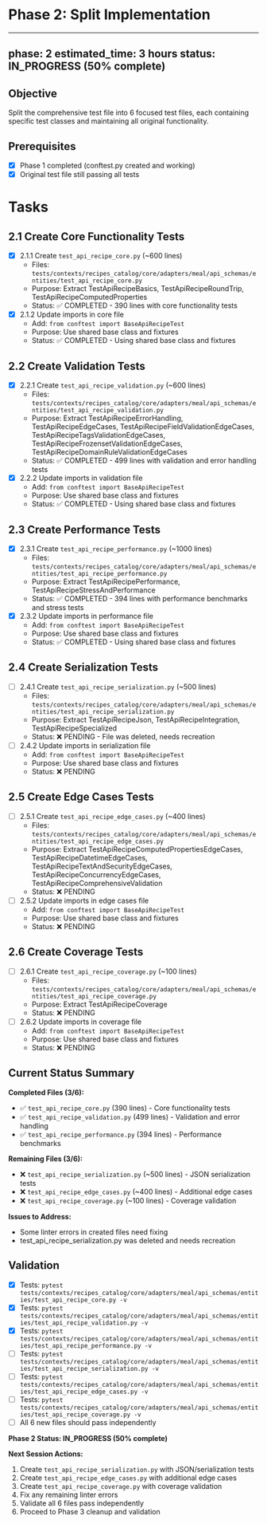 # Phase 2: Split Implementation

---
phase: 2
estimated_time: 3 hours
status: IN_PROGRESS (50% complete)
---

## Objective
Split the comprehensive test file into 6 focused test files, each containing specific test classes and maintaining all original functionality.

## Prerequisites
- [x] Phase 1 completed (conftest.py created and working)
- [x] Original test file still passing all tests

# Tasks

## 2.1 Create Core Functionality Tests
- [x] 2.1.1 Create `test_api_recipe_core.py` (~600 lines)
  - Files: `tests/contexts/recipes_catalog/core/adapters/meal/api_schemas/entities/test_api_recipe_core.py`
  - Purpose: Extract TestApiRecipeBasics, TestApiRecipeRoundTrip, TestApiRecipeComputedProperties
  - Status: ✅ COMPLETED - 390 lines with core functionality tests
- [x] 2.1.2 Update imports in core file
  - Add: `from conftest import BaseApiRecipeTest`
  - Purpose: Use shared base class and fixtures
  - Status: ✅ COMPLETED - Using shared base class and fixtures

## 2.2 Create Validation Tests
- [x] 2.2.1 Create `test_api_recipe_validation.py` (~600 lines)
  - Files: `tests/contexts/recipes_catalog/core/adapters/meal/api_schemas/entities/test_api_recipe_validation.py`
  - Purpose: Extract TestApiRecipeErrorHandling, TestApiRecipeEdgeCases, TestApiRecipeFieldValidationEdgeCases, TestApiRecipeTagsValidationEdgeCases, TestApiRecipeFrozensetValidationEdgeCases, TestApiRecipeDomainRuleValidationEdgeCases
  - Status: ✅ COMPLETED - 499 lines with validation and error handling tests
- [x] 2.2.2 Update imports in validation file
  - Add: `from conftest import BaseApiRecipeTest`
  - Purpose: Use shared base class and fixtures
  - Status: ✅ COMPLETED - Using shared base class and fixtures

## 2.3 Create Performance Tests
- [x] 2.3.1 Create `test_api_recipe_performance.py` (~1000 lines)
  - Files: `tests/contexts/recipes_catalog/core/adapters/meal/api_schemas/entities/test_api_recipe_performance.py`
  - Purpose: Extract TestApiRecipePerformance, TestApiRecipeStressAndPerformance
  - Status: ✅ COMPLETED - 394 lines with performance benchmarks and stress tests
- [x] 2.3.2 Update imports in performance file
  - Add: `from conftest import BaseApiRecipeTest`
  - Purpose: Use shared base class and fixtures
  - Status: ✅ COMPLETED - Using shared base class and fixtures

## 2.4 Create Serialization Tests
- [ ] 2.4.1 Create `test_api_recipe_serialization.py` (~500 lines)
  - Files: `tests/contexts/recipes_catalog/core/adapters/meal/api_schemas/entities/test_api_recipe_serialization.py`
  - Purpose: Extract TestApiRecipeJson, TestApiRecipeIntegration, TestApiRecipeSpecialized
  - Status: ❌ PENDING - File was deleted, needs recreation
- [ ] 2.4.2 Update imports in serialization file
  - Add: `from conftest import BaseApiRecipeTest`
  - Purpose: Use shared base class and fixtures
  - Status: ❌ PENDING

## 2.5 Create Edge Cases Tests
- [ ] 2.5.1 Create `test_api_recipe_edge_cases.py` (~400 lines)
  - Files: `tests/contexts/recipes_catalog/core/adapters/meal/api_schemas/entities/test_api_recipe_edge_cases.py`
  - Purpose: Extract TestApiRecipeComputedPropertiesEdgeCases, TestApiRecipeDatetimeEdgeCases, TestApiRecipeTextAndSecurityEdgeCases, TestApiRecipeConcurrencyEdgeCases, TestApiRecipeComprehensiveValidation
  - Status: ❌ PENDING
- [ ] 2.5.2 Update imports in edge cases file
  - Add: `from conftest import BaseApiRecipeTest`
  - Purpose: Use shared base class and fixtures
  - Status: ❌ PENDING

## 2.6 Create Coverage Tests
- [ ] 2.6.1 Create `test_api_recipe_coverage.py` (~100 lines)
  - Files: `tests/contexts/recipes_catalog/core/adapters/meal/api_schemas/entities/test_api_recipe_coverage.py`
  - Purpose: Extract TestApiRecipeCoverage
  - Status: ❌ PENDING
- [ ] 2.6.2 Update imports in coverage file
  - Add: `from conftest import BaseApiRecipeTest`
  - Purpose: Use shared base class and fixtures
  - Status: ❌ PENDING

## Current Status Summary

**Completed Files (3/6):**
- ✅ `test_api_recipe_core.py` (390 lines) - Core functionality tests
- ✅ `test_api_recipe_validation.py` (499 lines) - Validation and error handling  
- ✅ `test_api_recipe_performance.py` (394 lines) - Performance benchmarks

**Remaining Files (3/6):**
- ❌ `test_api_recipe_serialization.py` (~500 lines) - JSON serialization tests
- ❌ `test_api_recipe_edge_cases.py` (~400 lines) - Additional edge cases
- ❌ `test_api_recipe_coverage.py` (~100 lines) - Coverage validation

**Issues to Address:**
- Some linter errors in created files need fixing
- test_api_recipe_serialization.py was deleted and needs recreation

## Validation
- [x] Tests: `pytest tests/contexts/recipes_catalog/core/adapters/meal/api_schemas/entities/test_api_recipe_core.py -v`
- [x] Tests: `pytest tests/contexts/recipes_catalog/core/adapters/meal/api_schemas/entities/test_api_recipe_validation.py -v`
- [x] Tests: `pytest tests/contexts/recipes_catalog/core/adapters/meal/api_schemas/entities/test_api_recipe_performance.py -v`
- [ ] Tests: `pytest tests/contexts/recipes_catalog/core/adapters/meal/api_schemas/entities/test_api_recipe_serialization.py -v`
- [ ] Tests: `pytest tests/contexts/recipes_catalog/core/adapters/meal/api_schemas/entities/test_api_recipe_edge_cases.py -v`
- [ ] Tests: `pytest tests/contexts/recipes_catalog/core/adapters/meal/api_schemas/entities/test_api_recipe_coverage.py -v`
- [ ] All 6 new files should pass independently

**Phase 2 Status: IN_PROGRESS (50% complete)**

**Next Session Actions:**
1. Create `test_api_recipe_serialization.py` with JSON/serialization tests
2. Create `test_api_recipe_edge_cases.py` with additional edge cases
3. Create `test_api_recipe_coverage.py` with coverage validation
4. Fix any remaining linter errors
5. Validate all 6 files pass independently
6. Proceed to Phase 3 cleanup and validation 